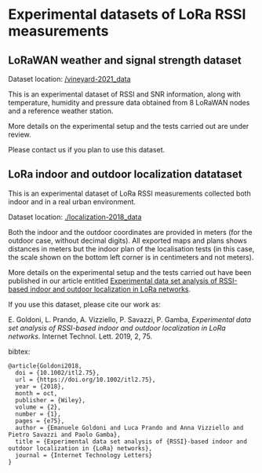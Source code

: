 # Experimental datasets of LoRa RSSI measurements

## LoRaWAN weather and signal strength dataset 

Dataset location: [/vineyard-2021_data](/vineyard-2021_data)

This is an experimental dataset of RSSI and SNR information, along with temperature, humidity and pressure data obtained from 8 LoRaWAN nodes and a reference weather station.

More details on the experimental setup and the tests carried out are under review. 

Please contact us if you plan to use this dataset.

## LoRa indoor and outdoor localization datataset 

This is an experimental dataset of LoRa RSSI measurements collected both indoor and in a real urban environment. 

Dataset location: [./localization-2018_data](./localization-2018_data)

Both the indoor and the outdoor coordinates are provided in meters (for the outdoor case, without decimal digits).
All exported maps and plans shows distances in meters but the indoor plan of the localisation tests (in this case, the scale shown on the bottom left corner is in centimeters and not meters).

More details on the experimental setup and the tests carried out have been published in our article entitled [Experimental data set analysis of RSSI-based indoor and outdoor localization in LoRa networks](https://doi.org/10.1002/itl2.75).

If you use this dataset, please cite our work as:

E. Goldoni, L. Prando, A. Vizziello, P. Savazzi, P. Gamba, _Experimental data set analysis of RSSI-based indoor and outdoor localization in LoRa networks_. Internet Technol. Lett. 2019, 2, 75. 

bibtex:
```
@article{Goldoni2018,
  doi = {10.1002/itl2.75},
  url = {https://doi.org/10.1002/itl2.75},
  year = {2018},
  month = oct,
  publisher = {Wiley},
  volume = {2},
  number = {1},
  pages = {e75},
  author = {Emanuele Goldoni and Luca Prando and Anna Vizziello and Pietro Savazzi and Paolo Gamba},
  title = {Experimental data set analysis of {RSSI}-based indoor and outdoor localization in {LoRa} networks},
  journal = {Internet Technology Letters}
}
```
